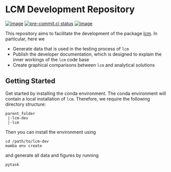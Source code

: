 # LCM Development Repository

[![image](https://img.shields.io/badge/code%20style-black-000000.svg)](https://github.com/psf/black)
[![pre-commit.ci status](https://results.pre-commit.ci/badge/github/OpenSourceEconomics/lcm-dev/main.svg)](https://results.pre-commit.ci/latest/github/OpenSourceEconomics/lcm-dev/main)
[![image](https://codecov.io/gh/OpenSourceEconomics/lcm-dev/branch/main/graph/badge.svg)](https://codecov.io/gh/OpenSourceEconomics/lcm-dev)

This repository aims to facilitate the development of the package
[lcm](https://github.com/OpenSourceEconomics/lcm). In particular, here we

- Generate data that is used in the testing process of `lcm`
- Publish the developer documentation, which is designed to explain the inner workings
  of the `lcm` code base
- Create graphical comparisons between `lcm` and analytical solutions

## Getting Started

Get started by installing the conda environment. The conda environment will contain a
local installation of `lcm`. Therefore, we require the following directory structure:

```console
parent_folder
 |-lcm-dev
 |-lcm
```

Then you can install the environment using

```console
cd /path/to/lcm-dev
mamba env create
```

and generate all data and figures by running

```console
pytask
```
